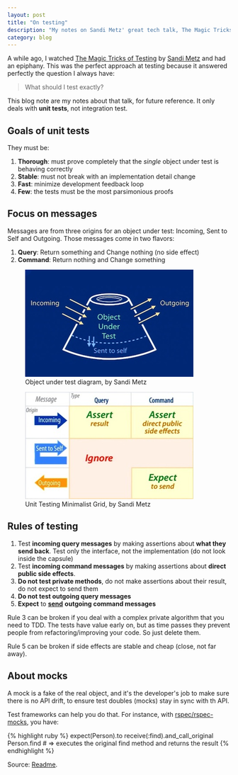 ```yaml
---
layout: post
title: "On testing"
description: "My notes on Sandi Metz' great tech talk, The Magic Tricks of Testing"
category: blog
---
```


A while ago, I watched [The Magic Tricks of Testing](https://www.youtube.com/watch?v=URSWYvyc42M)
by [Sandi Metz](https://twitter.com/sandimetz) and had an epiphany. This was the perfect
approach at testing because it answered perfectly the question I always have:

> What should I test exactly?

This blog note are my notes about that talk, for future reference. It only deals
with **unit tests**, not integration test.

## Goals of unit tests

They must be:

1. **<span title="(minutieux, rigoureux)">Thorough</span>**: must prove completely that
the *single* object under test is behaving correctly
2. **Stable**: must not break with an implementation detail change
3. **Fast**: minimize development feedback loop
4. **Few**: the tests must be the most parsimonious proofs

## Focus on messages

Messages are from three origins for an object under test: Incoming, Sent to Self and Outgoing.
Those messages come in two flavors:

1. **Query**: Return something and Change nothing (no side effect)
2. **Command**: Return nothing and Change something

<div class="spacer without-border">

</div>

<figure class="center pull-left">
  <img src="/images/posts/object_under_test.jpg" alt="Object under test Diagram">
  <figcaption>Object under test diagram, by Sandi Metz</figcaption>
</figure>

<figure class="center pull-right">
  <img src="/images/posts/unit_testing_minimalist_grid.jpg" alt="Unit testing minimalist grid">
  <figcaption>Unit Testing Minimalist Grid, by Sandi Metz</figcaption>
</figure>

<div class="clear">

</div>

<div class="spacer without-border">

</div>

## Rules of testing

1. Test **incoming query messages** by making assertions about **what they send back**.
Test only the interface, not the implementation (do not look inside the capsule)
2. Test **incoming command messages** by making assertions about **direct public side effects**.
3. **Do not test private methods**, do not make assertions about their result, do not
expect to send them
4. **Do not test outgoing query messages**
5. **Expect** to <span style="text-decoration:underline; font-weight: bold">send</span> **outgoing command messages**

Rule 3 can be broken if you deal with a complex private algorithm that you need to TDD. The tests
have value early on, but as time passes they prevent people from refactoring/improving your code.
So just delete them.

Rule 5 can be broken if side effects are stable and cheap (close, not far away).

## About mocks

A mock is a fake of the real object, and it's the developer's job to make sure there
is no API drift, to ensure test doubles (mocks) stay in sync with th API.

Test frameworks can help you do that. For instance, with [rspec/rspec-mocks](https://github.com/rspec/rspec-mocks), you have:

{% highlight ruby %}
expect(Person).to receive(:find).and_call_original
Person.find # => executes the original find method and returns the result
{% endhighlight %}

Source: [Readme](https://github.com/rspec/rspec-mocks#delegating-to-the-original-implementation).
